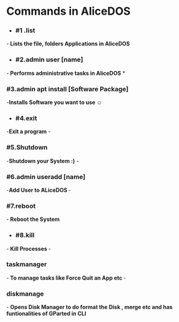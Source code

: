 # Commands in AliceDOS
- <h3>#1 .list </h3>
-<strong> Lists the file, folders Applications  in AliceDOS</strong>   



 - <h3>#2.admin user [name]</h3>
 -<strong> Performs administrative tasks in AliceDOS</strong> 
 *<h3>#3.admin apt install [Software Package]</h3>
 -<strong>Installs Software you want to use ☺️</strong> 
 - <h3>#4.exit</h3>
 -<strong>Exit a program</strong>
 -<h3>#5.Shutdown</h3>
 -<strong>Shutdown your System :)</strong> 
 -<h3>#6.admin useradd [name]</h3>
 -<strong>Add User to ALiceDOS </strong>
 -<h3>#7.reboot</h3>
 -<strong>
    Reboot the System
</strong>
- <h3>#8.kill</h3>
-<strong>
    Kill Processes
</strong>
-<h3>
    taskmanager
</h3>
-<strong>
    To manage tasks like Force Quit an App etc
</strong>
-<h3>diskmanage</h3>
-<strong> Opens Disk Manager to do format the Disk , merge etc and has funtionalities of GParted in CLI</strong>

 
